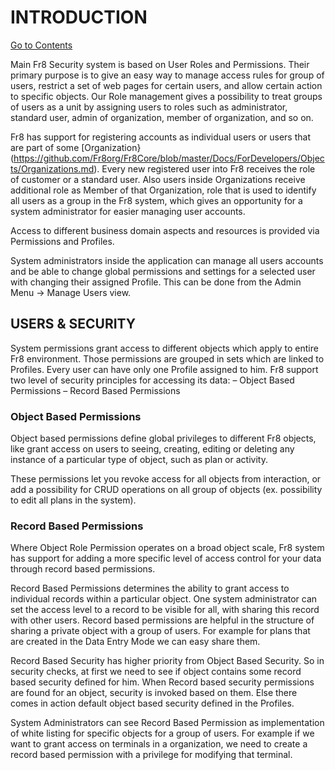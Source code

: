 # INTRODUCTION
[Go to Contents](https://github.com/Fr8org/Fr8Core/blob/master/Docs/Home.md)

Main Fr8 Security system is based on User Roles and Permissions. Their primary purpose is to give an easy way to manage access rules for group of users, restrict a set of web pages for certain users, and allow certain action to specific objects. Our Role management gives a possibility to treat groups of users as a unit by assigning users to roles such as administrator, standard user, admin of organization, member of organization, and so on.   

Fr8 has support for registering accounts as individual users or users that are part of some [Organization}(https://github.com/Fr8org/Fr8Core/blob/master/Docs/ForDevelopers/Objects/Organizations.md). Every new registered user into Fr8 receives the role of customer or a standard user. Also users inside Organizations receive additional role as Member of that Organization, role that is used to identify all users as a group in the Fr8 system, which gives an opportunity for a system administrator for easier managing user accounts.

Access to different business domain aspects and resources is provided via Permissions and Profiles.

System administrators inside the application can manage all users accounts and be able to change global permissions and settings for a selected user with changing their assigned Profile. This can be done from the Admin Menu -> Manage Users view.

## USERS & SECURITY

System permissions grant access to different objects which apply to  entire Fr8 environment. Those permissions are grouped in sets which are linked to Profiles. Every user can have only one Profile assigned to him.
Fr8 support two level of security principles for accessing its data:
–  Object Based Permissions
–  Record Based Permissions

### Object Based Permissions

Object based permissions define global privileges to different Fr8 objects, like grant access on users to seeing, creating, editing or deleting any instance of a particular type of object, such as plan or activity.

These permissions let you revoke access for all objects from interaction, or add a possibility for CRUD operations on all group of objects (ex. possibility to edit all plans in the system).

### Record Based Permissions

Where Object Role Permission operates on a broad object scale,  Fr8 system has support for adding a more specific level of access control for your data through record based permissions.

Record Based Permissions determines the ability to grant access to individual records within a particular object. One system administrator can set the access level to a record to be visible for all, with sharing this record with other users. Record based permissions are helpful in the structure of sharing a private object with a group of users. For example for plans that are created in the Data Entry Mode we can easy share them.

Record Based Security has higher priority from Object Based Security. So in security checks, at first we need to see if object contains some record based security defined for him. When Record based security permissions are found for an object, security is invoked based on them. Else there comes in action default object based security defined in the Profiles.

System Administrators can see Record Based Permission as implementation of white listing for specific objects for a group of users. For example if we want to grant access on terminals in a organization, we need to create a record based permission with a privilege for modifying that terminal.
